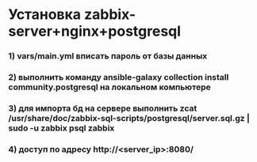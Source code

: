 #  Установка zabbix-server+nginx+postgresql
### 1) vars/main.yml вписать пароль от базы данных
### 2) выполнить команду ansible-galaxy collection install community.postgresql на локальном компьютере
### 3) для импорта бд на сервере выполнить zcat /usr/share/doc/zabbix-sql-scripts/postgresql/server.sql.gz | sudo -u zabbix psql zabbix
### 4) доступ по адресу http://<server_ip>:8080/
